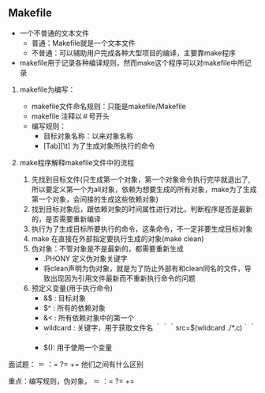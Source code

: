 ## Makefile
- 一个不普通的文本文件
    - 普通：Makefile就是一个文本文件
    - 不普通：可以辅助用户完成各种大型项目的编译，主要靠make程序
- makefile用于记录各种编译规则，然而make这个程序可以对makefile中所记录

1. makefile为编写：
    - makefile文件命名规则：只能是makefile/Makefile
    - makefile 注释以＃号开头
    - 编写规则：
        - 目标对象名称：以来对象名称
        - [Tab][\t] 为了生成对象所执行的命令

2. make程序解释makefile文件中的流程
    1. 先找到目标文件(只生成第一个对象，第一个对象命令执行完毕就退出了, 所以要定义第一个为all对象，依赖为想要生成的所有对象，make为了生成第一个对象，会间接的生成这些依赖对象)
    2. 找到目标对象后，跟依赖对象的时间属性进行对比，判断程序是否是最新的，是否需要重新编译
    3. 执行为了生成目标所要执行的命令，这条命令，不一定非要生成目标对象
    4. make 在直接在外部指定要执行生成的对象(make clean)
    5. 伪对象：不管对象是不是最新的，都需要重新生成
        - .PHONY  定义伪对象关键字
        - 将clean声明为伪对象，就是为了防止外部有和clean同名的文件，导致出现因为引用文件最新而不重新执行命令的问题
    6. 预定义变量(用于执行命令)
        - &$ : 目标对象
        - $^ : 所有的依赖对象
        - &< : 所有依赖对象中的第一个
        - wildcard : 关键字，用于获取文件名
            ｀｀｀src=$(wlidcard ./*.c)｀｀｀
        - $(): 用于使用一个变量

面试题：    ＝  ：=  ?=  +=  他们之间有什么区别

重点：编写规则，伪对象，   ＝  ：=  ?=  +=